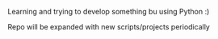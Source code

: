 Learning and trying to develop something bu using Python :)

Repo will be expanded with new scripts/projects periodically 